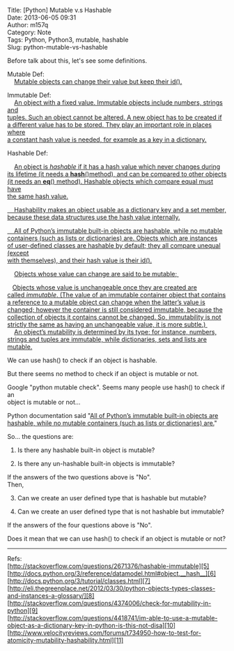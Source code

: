 Title: [Python] Mutable v.s Hashable  
Date: 2013-06-05 09:31  
Author: m157q  
Category: Note  
Tags: Python, Python3, mutable, hashable  
Slug: python-mutable-vs-hashable  
  
  
  
Before talk about this, let's see some definitions.  
  
<!--more-->  
  
Mutable Def:  
    [Mutable objects can change their value but keep their id().][1]  
  
Immutable Def:  
    [An object with a fixed value. Immutable objects include numbers, strings and  
tuples. Such an object cannot be altered. A new object has to be created if  
a different value has to be stored. They play an important role in places where  
a constant hash value is needed, for example as a key in a dictionary.][2]  
  
  
Hashable Def:  
  
    [An object is _hashable_ if it has a hash value which never changes during  
its lifetime (it needs a __hash__()method), and can be compared to other objects  
(it needs an __eq__() method). Hashable objects which compare equal must have  
the same hash value.][3]  
  
[    Hashability makes an object usable as a dictionary key and a set member,  
because these data structures use the hash value internally.][3]  
  
[    All of Python’s immutable built-in objects are hashable, while no mutable  
containers (such as lists or dictionaries) are. Objects which are instances  
of user-defined classes are hashable by default; they all compare unequal (except  
with themselves), and their hash value is their id().][3]  
  
  
    [Objects whose value can change are said to be mutable][4][; ][4]  
  
   [Objects whose value is unchangeable once they are created are called _immutable_. (The value of an immutable container object that contains a reference to  a mutable object can change when the latter’s value is changed; however the  container is still considered immutable, because the collection of objects  it contains cannot be changed. So, immutability is not strictly the same as  having an unchangeable value, it is more subtle.) ][4]  
    [An object’s mutability is determined by its type; for instance, numbers,  
strings and tuples are immutable, while dictionaries, sets and lists are mutable.][4]  
  
  
  
We can use hash() to check if an object is hashable.  
  
But there seems no method to check if an object is mutable or not.  
  
Google "python mutable check". Seems many people use hash() to check if an  
object is mutable or not...  
  
  
  
Python documentation said "[All of Python’s immutable built-in objects are  
hashable, while no mutable containers (such as lists or dictionaries) are.][3]"  
  
  
  
So... the questions are:  
  
1. Is there any hashable built-in object is mutable?  
  
2. Is there any un-hashable built-in objects is immutable?  
  
If the answers of the two questions above is "No".  
Then,   
  
3. Can we create an user defined type that is hashable but mutable?  
  
4. Can we create an user defined type that is not hashable but immutable?  
  
  
  
If the answers of the four questions above is "No".  
  
Does it mean that we can use hash() to check if an object is mutable or not?  
  
---  
  
Refs:  
[http://stackoverflow.com/questions/2671376/hashable-immutable][5]  
[http://docs.python.org/3/reference/datamodel.html#object.__hash__][6]  
[http://docs.python.org/3/tutorial/classes.html][7]  
[http://eli.thegreenplace.net/2012/03/30/python-objects-types-classes-and-instances-a-glossary/][8]  
[http://stackoverflow.com/questions/4374006/check-for-mutability-in-python][9]  
[http://stackoverflow.com/questions/4418741/im-able-to-use-a-mutable-object-as-a-dictionary-key-in-python-is-this-not-disa][10]  
[http://www.velocityreviews.com/forums/t734950-how-to-test-for-atomicity-mutability-hashability.html][11]  
  
  
  
[1]: http://docs.python.org/3/glossary.html#term-mutable  
[2]: http://docs.python.org/3/glossary.html#term-immutable  
[3]: http://docs.python.org/3/glossary.html#term-hashable  
[4]: http://docs.python.org/3/reference/datamodel.html  
[5]: http://stackoverflow.com/questions/2671376/hashable-immutable  
[6]: http://docs.python.org/3/reference/datamodel.html#object.__hash__  
[7]: http://docs.python.org/3/tutorial/classes.html  
[8]: http://eli.thegreenplace.net/2012/03/30/python-objects-types-classes-and-instances-a-glossary/  
[9]: http://stackoverflow.com/questions/4374006/check-for-mutability-in-python  
[10]: http://stackoverflow.com/questions/4418741/im-able-to-use-a-mutable-object-as-a-dictionary-key-in-python-is-this-not-disa  
[11]: http://www.velocityreviews.com/forums/t734950-how-to-test-for-atomicity-mutability-hashability.html  
